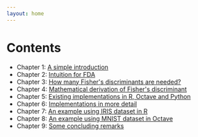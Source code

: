 ```yaml
---
layout: home
---
```


# Contents

- Chapter 1: [A simple introduction](chapter1.html)
- Chapter 2: [Intuition for FDA](chapter2.html)
- Chapter 3: [How many Fisher's discriminants are needed?](chapter3.html)
- Chapter 4: [Mathematical derivation of Fisher's discriminant](chapter4.html)
- Chapter 5: [Existing implementations in R, Octave and Python](chapter5.html)
- Chapter 6: [Implementations in more detail](chapter6.html)
- Chapter 7: [An example using IRIS dataset in R](chapter7.html)
- Chapter 8: [An example using MNIST dataset in Octave](chapter8.html)
- Chapter 9: [Some concluding remarks](chapter9.html)
